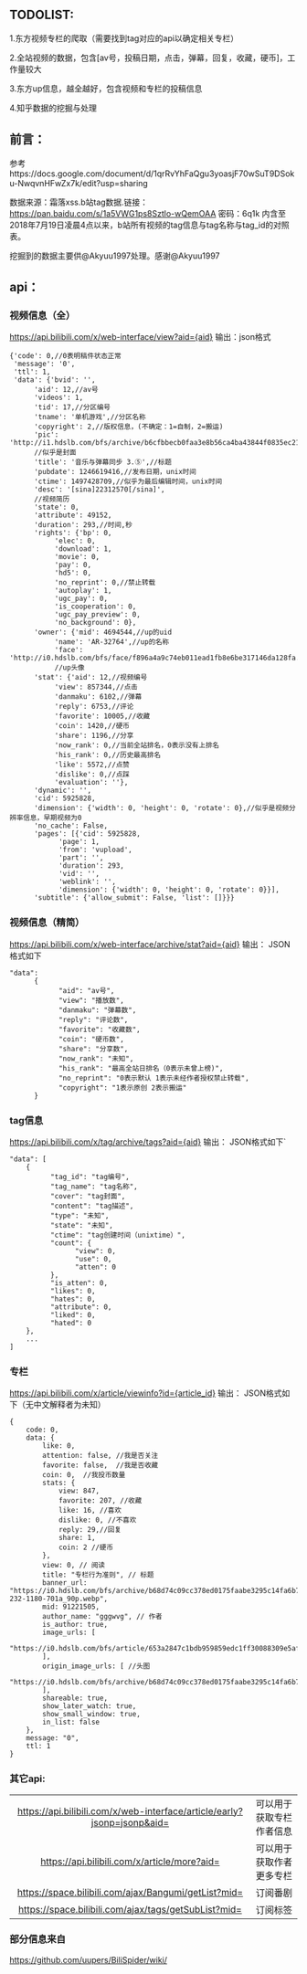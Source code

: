 ## TODOLIST:
1.东方视频专栏的爬取（需要找到tag对应的api以确定相关专栏）

2.全站视频的数据，包含[av号，投稿日期，点击，弹幕，回复，收藏，硬币]，工作量较大

3.东方up信息，越全越好，包含视频和专栏的投稿信息

4.知乎数据的挖掘与处理

## 前言：
参考https://docs.google.com/document/d/1qrRvYhFaQgu3yoasjF70wSuT9DSoku-NwqvnHFwZx7k/edit?usp=sharing

数据来源：霜落xss.b站tag数据.链接：https://pan.baidu.com/s/1a5VWG1ps8Sztlo-wQemOAA 密码：6q1k
内含至2018年7月19日凌晨4点以来，b站所有视频的tag信息与tag名称与tag_id的对照表。

挖掘到的数据主要供@Akyuu1997处理。感谢@Akyuu1997

## api：
### 视频信息（全）
https://api.bilibili.com/x/web-interface/view?aid={aid}
输出：json格式
```
{'code': 0,//0表明稿件状态正常
 'message': '0',
 'ttl': 1,
 'data': {'bvid': '',
      'aid': 12,//av号
      'videos': 1,
      'tid': 17,//分区编号
      'tname': '单机游戏',//分区名称
      'copyright': 2,//版权信息，(不确定：1=自制，2=搬运)
      'pic': 'http://i1.hdslb.com/bfs/archive/b6cfbbecb0faa3e8b56ca4ba43844f0835ec21c4.jpg',
      //似乎是封面
      'title': '音乐与弹幕同步 3.⑤',//标题
      'pubdate': 1246619416,//发布日期，unix时间
      'ctime': 1497428709,//似乎为最后编辑时间，unix时间
      'desc': '[sina]22312570[/sina]',
      //视频简历
      'state': 0,
      'attribute': 49152,
      'duration': 293,//时间,秒
      'rights': {'bp': 0,
           'elec': 0,
           'download': 1,
           'movie': 0,
           'pay': 0,
           'hd5': 0,
           'no_reprint': 0,//禁止转载
           'autoplay': 1,
           'ugc_pay': 0,
           'is_cooperation': 0,
           'ugc_pay_preview': 0,
           'no_background': 0},
      'owner': {'mid': 4694544,//up的uid
           'name': 'AR-32764',//up的名称
           'face': 'http://i0.hdslb.com/bfs/face/f896a4a9c74eb011ead1fb8e6be317146da128fa.jpg'},
           //up头像
      'stat': {'aid': 12,//视频编号
           'view': 857344,//点击
           'danmaku': 6102,//弹幕
           'reply': 6753,//评论
           'favorite': 10005,//收藏
           'coin': 1420,//硬币
           'share': 1196,//分享
           'now_rank': 0,//当前全站排名，0表示没有上排名
           'his_rank': 0,//历史最高排名
           'like': 5572,//点赞
           'dislike': 0,//点踩
           'evaluation': ''},
      'dynamic': '',
      'cid': 5925828,
      'dimension': {'width': 0, 'height': 0, 'rotate': 0},//似乎是视频分辨率信息，早期视频为0
      'no_cache': False,
      'pages': [{'cid': 5925828,
            'page': 1,
            'from': 'vupload',
            'part': '',
            'duration': 293,
            'vid': '',
            'weblink': '',
            'dimension': {'width': 0, 'height': 0, 'rotate': 0}}],
      'subtitle': {'allow_submit': False, 'list': []}}}
```


### 视频信息（精简）
https://api.bilibili.com/x/web-interface/archive/stat?aid={aid}
  输出： JSON格式如下
```
"data":
      {
            "aid": "av号",
            "view": "播放数",
            "danmaku": "弹幕数",
            "reply": "评论数",
            "favorite": "收藏数",
            "coin": "硬币数",
            "share": "分享数",
            "now_rank": "未知",
            "his_rank": "最高全站日排名（0表示未曾上榜)",
            "no_reprint": "0表示默认 1表示未经作者授权禁止转载",
            "copyright": "1表示原创 2表示搬运"
      }
```

### tag信息
https://api.bilibili.com/x/tag/archive/tags?aid={aid}
输出： JSON格式如下`
```
"data": [
    {
          "tag_id": "tag编号",
          "tag_name": "tag名称",
          "cover": "tag封面",
          "content": "tag描述",
          "type": "未知",
          "state": "未知",
          "ctime": "tag创建时间（unixtime）",
          "count": {
                "view": 0,
                "use": 0,
                "atten": 0
          },
          "is_atten": 0,
          "likes": 0,
          "hates": 0,
          "attribute": 0,
          "liked": 0,
          "hated": 0
    },
    ...
]
```

### 专栏
https://api.bilibili.com/x/article/viewinfo?id={article_id}
输出： JSON格式如下（无中文解释者为未知）
```
{
    code: 0,
    data: {
        like: 0,
        attention: false, //我是否关注
        favorite: false,  //我是否收藏
        coin: 0,  //我投币数量
        stats: {
            view: 847,
            favorite: 207, //收藏
            like: 16, //喜欢
            dislike: 0, //不喜欢
            reply: 29,//回复
            share: 1,
            coin: 2 //硬币
        },
        view: 0, // 阅读
        title: "专栏行为准则", // 标题
        banner_url: "https://i0.hdslb.com/bfs/archive/b68d74c09cc378ed0175faabe3295c14fa6b7c77.jpg@272-232-1180-701a_90p.webp",
        mid: 91221505,
        author_name: "gggwvg", // 作者
        is_author: true,
        image_urls: [
            "https://i0.hdslb.com/bfs/article/653a2847c1bdb959859edc1ff30088309e5af5de.webp"
        ],
        origin_image_urls: [ //头图
            "https://i0.hdslb.com/bfs/archive/b68d74c09cc378ed0175faabe3295c14fa6b7c77.jpg_90p.webp"
        ],
        shareable: true,
        show_later_watch: true,
        show_small_window: true,
        in_list: false
    },
    message: "0",
    ttl: 1
}
```
### 其它api:
|||
|:---:|:---:|
|https://api.bilibili.com/x/web-interface/article/early?jsonp=jsonp&aid= |可以用于获取专栏作者信息 |
|https://api.bilibili.com/x/article/more?aid= |可以用于获取作者更多专栏 |
|https://space.bilibili.com/ajax/Bangumi/getList?mid= |订阅番剧 |
|https://space.bilibili.com/ajax/tags/getSubList?mid= |订阅标签|


### 部分信息来自
 https://github.com/uupers/BiliSpider/wiki/
